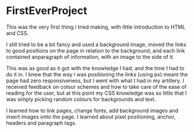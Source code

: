 # FirstEverProject


This was the very first thing i tried making, with little introduction to HTML and CSS.

I still tried to be a bit fancy and used a background image, moved the links to good positions on the page in relation to the background, and each link contained anparagraph of information, with an image to the side of it.

This was as good as it got with the knowledge I had, and the time I had to do it in. I knew that the way i was positioning the links (using px) meant the page had zero responsiveness, but I went with what I had in my artillery. I received feedback on colour schemes and how to take care of the ease of reading for the user, but at this point my CSS knowledge was so little that I was simply picking random colours for backgrounds and text.

I learned how to link pages, change fonts, add background images and insert images onto the page. I learned about pixel positioning, anchor, headers and paragraph tags.
